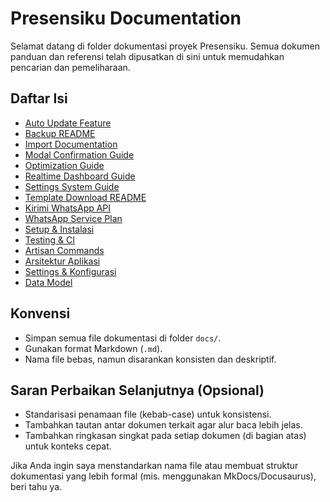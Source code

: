 # Presensiku Documentation

Selamat datang di folder dokumentasi proyek Presensiku. Semua dokumen panduan dan referensi telah dipusatkan di sini untuk memudahkan pencarian dan pemeliharaan.

## Daftar Isi

 - [Auto Update Feature](./auto-update-feature.md)
 - [Backup README](./backup-readme.md)
 - [Import Documentation](./import-documentation.md)
 - [Modal Confirmation Guide](./modal-confirmation-guide.md)
 - [Optimization Guide](./optimization-guide.md)
 - [Realtime Dashboard Guide](./realtime-dashboard-guide.md)
 - [Settings System Guide](./settings-system-guide.md)
 - [Template Download README](./template-download-readme.md)
 - [Kirimi WhatsApp API](./kirimi-whatsapp-api.md)
 - [WhatsApp Service Plan](./whatsapp-service-plan.md)
 - [Setup & Instalasi](./setup.md)
 - [Testing & CI](./testing.md)
 - [Artisan Commands](./commands.md)
 - [Arsitektur Aplikasi](./architecture.md)
 - [Settings & Konfigurasi](./settings.md)
 - [Data Model](./data-model.md)

## Konvensi
- Simpan semua file dokumentasi di folder `docs/`.
- Gunakan format Markdown (`.md`).
- Nama file bebas, namun disarankan konsisten dan deskriptif.

## Saran Perbaikan Selanjutnya (Opsional)
- Standarisasi penamaan file (kebab-case) untuk konsistensi.
- Tambahkan tautan antar dokumen terkait agar alur baca lebih jelas.
- Tambahkan ringkasan singkat pada setiap dokumen (di bagian atas) untuk konteks cepat.

Jika Anda ingin saya menstandarkan nama file atau membuat struktur dokumentasi yang lebih formal (mis. menggunakan MkDocs/Docusaurus), beri tahu ya.

